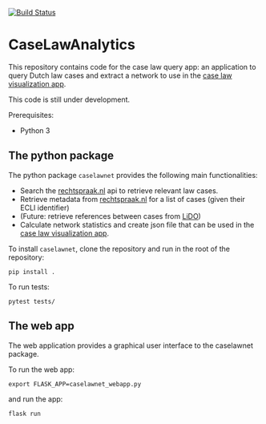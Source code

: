 [![Build Status](https://travis-ci.org/NLeSC/CaseLawAnalytics.svg?branch=master)](https://travis-ci.org/NLeSC/CaseLawAnalytics)

# CaseLawAnalytics
This repository contains code for the case law query app: an application to query Dutch law cases and extract a network to use in the [case law visualization app](https://github.com/NLeSC/case-law-app).

This code is still under development.

Prerequisites:
* Python 3

## The python package
The python package `caselawnet` provides the following main functionalities:
* Search the [rechtspraak.nl](https://www.rechtspraak.nl/) api to retrieve 
  relevant law cases.
* Retrieve metadata from [rechtspraak.nl](https://www.rechtspraak.nl/) for a 
  list of cases (given their ECLI identifier)
* (Future: retrieve references between cases from [LiDO](http://linkeddata.overheid.nl/front/portal/lido))
* Calculate network statistics and create json file that can be used in the
  [case law visualization app](https://github.com/NLeSC/case-law-app).


To install `caselawnet`, clone the repository and run in the root of the repository:

`pip install .`

To run tests:

`pytest tests/`



## The web app
The web application provides a graphical user interface to the caselawnet package.

To run the web app:

`export FLASK_APP=caselawnet_webapp.py`

and run the app:

`flask run`



